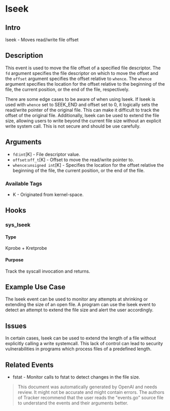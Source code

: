 
# lseek

## Intro
lseek - Moves read/write file offset

## Description
This event is used to move the file offset of a specified file descriptor. The `fd` argument specifies the file descriptor on which to move the offset and the `offset` argument specifies the offset relative to `whence`. The `whence` argument specifies the location for the offset relative to the beginning of the file, the current position, or the end of the file, respectively.

There are some edge cases to be aware of when using lseek. If lseek is used with `whence` set to SEEK_END and offset set to 0, it logically sets the read/write pointer of the original file. This can make it difficult to track the offset of the original file. Additionally, lseek can be used to extend the file size, allowing users to write beyond the current file size without an explicit write system call. This is not secure and should be use carefully.

## Arguments
* `fd`:`int`[K] - File descriptor value.
* `offset`:`off_t`[K] - Offset to move the read/write pointer to.
* `whence`:`unsigned int`[K] - Specifies the location for the offset relative the beginning of the file, the current position, or the end of the file.

### Available Tags
* K - Originated from kernel-space.

## Hooks
### sys_lseek
#### Type
Kprobe + Kretprobe
#### Purpose
Track the syscall invocation and returns.

## Example Use Case
The lseek event can be used to monitor any attempts at shrinking or extending the size of an open file. A program can use the lseek event to detect an attempt to extend the file size and alert the user accordingly.

## Issues
In certain cases, lseek can be used to extend the length of a file without explicitly calling a write systemcall. This lack of control can lead to security vulnerabilities in programs which process files of a predefined length.

## Related Events
* fstat - Monitor calls to fstat to detect changes in the file size.

> This document was automatically generated by OpenAI and needs review. It might
> not be accurate and might contain errors. The authors of Tracker recommend that
> the user reads the "events.go" source file to understand the events and their
> arguments better.
